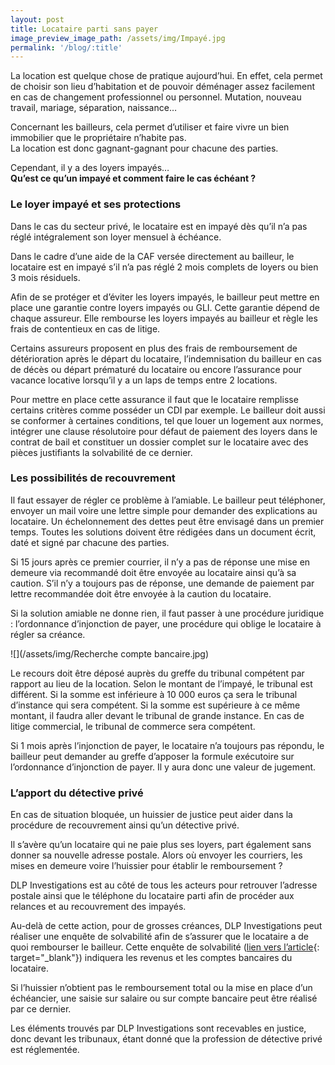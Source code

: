 ```yaml
---
layout: post
title: Locataire parti sans payer
image_preview_image_path: /assets/img/Impayé.jpg
permalink: '/blog/:title'
---
```


La location est quelque chose de pratique aujourd’hui. En effet, cela permet de choisir son lieu d’habitation et de pouvoir déménager assez facilement en cas de changement professionnel ou personnel. Mutation, nouveau travail, mariage, séparation, naissance…

Concernant les bailleurs, cela permet d’utiliser et faire vivre un bien immobilier que le propriétaire n’habite pas.<br>La location est donc gagnant-gagnant pour chacune des parties.

Cependant, il y a des loyers impayés…**<br>Qu’est ce qu’un impayé et comment faire le cas échéant ?**

### Le loyer impayé et ses protections

Dans le cas du secteur privé, le locataire est en impayé dès qu’il n’a pas réglé intégralement son loyer mensuel à échéance.

Dans le cadre d’une aide de la CAF versée directement au bailleur, le locataire est en impayé s’il n’a pas réglé 2 mois complets de loyers ou bien 3 mois résiduels.

Afin de se protéger et d’éviter les loyers impayés, le bailleur peut mettre en place une garantie contre loyers impayés ou GLI. Cette garantie dépend de chaque assureur. Elle rembourse les loyers impayés au bailleur et règle les frais de contentieux en cas de litige.

Certains assureurs proposent en plus des frais de remboursement de détérioration après le départ du locataire, l’indemnisation du bailleur en cas de décès ou départ prématuré du locataire ou encore l’assurance pour vacance locative lorsqu’il y a un laps de temps entre 2 locations.

Pour mettre en place cette assurance il faut que le locataire remplisse certains critères comme posséder un CDI par exemple. Le bailleur doit aussi se conformer à certaines conditions, tel que louer un logement aux normes, intégrer une clause résolutoire pour défaut de paiement des loyers dans le contrat de bail et constituer un dossier complet sur le locataire avec des pièces justifiants la solvabilité de ce dernier.

### Les possibilités de recouvrement

Il faut essayer de régler ce problème à l’amiable. Le bailleur peut téléphoner, envoyer un mail voire une lettre simple pour demander des explications au locataire. Un échelonnement des dettes peut être envisagé dans un premier temps. Toutes les solutions doivent être rédigées dans un document écrit, daté et signé par chacune des parties.

Si 15 jours après ce premier courrier, il n’y a pas de réponse une mise en demeure via recommandé doit être envoyée au locataire ainsi qu’à sa caution. S’il n’y a toujours pas de réponse, une demande de paiement par lettre recommandée doit être envoyée à la caution du locataire.

Si la solution amiable ne donne rien, il faut passer à une procédure juridique : l’ordonnance d’injonction de payer, une procédure qui oblige le locataire à régler sa créance.

![](/assets/img/Recherche compte bancaire.jpg)

Le recours doit être déposé auprès du greffe du tribunal compétent par rapport au lieu de la location. Selon le montant de l’impayé, le tribunal est différent. Si la somme est inférieure à 10 000 euros ça sera le tribunal d’instance qui sera compétent. Si la somme est supérieure à ce même montant, il faudra aller devant le tribunal de grande instance. En cas de litige commercial, le tribunal de commerce sera compétent.

Si 1 mois après l’injonction de payer, le locataire n’a toujours pas répondu, le bailleur peut demander au greffe d’apposer la formule exécutoire sur l’ordonnance d’injonction de payer. Il y aura donc une valeur de jugement.

### L’apport du détective privé

En cas de situation bloquée, un huissier de justice peut aider dans la procédure de recouvrement ainsi qu’un détective privé.

Il s’avère qu’un locataire qui ne paie plus ses loyers, part également sans donner sa nouvelle adresse postale. Alors où envoyer les courriers, les mises en demeure voire l’huissier pour établir le remboursement ?

DLP Investigations est au côté de tous les acteurs pour retrouver l’adresse postale ainsi que le téléphone du locataire parti afin de procéder aux relances et au recouvrement des impayés.

Au-delà de cette action, pour de grosses créances, DLP Investigations peut réaliser une enquête de solvabilité afin de s’assurer que le locataire a de quoi rembourser le bailleur. Cette enquête de solvabilité ([lien vers l’article](https://dlp-investigations.fr/l-enquete-de-solvabilite/){: target="_blank"}) indiquera les revenus et les comptes bancaires du locataire.

Si l’huissier n’obtient pas le remboursement total ou la mise en place d’un échéancier, une saisie sur salaire ou sur compte bancaire peut être réalisé par ce dernier.

Les éléments trouvés par DLP Investigations sont recevables en justice, donc devant les tribunaux, étant donné que la profession de détective privé est réglementée.